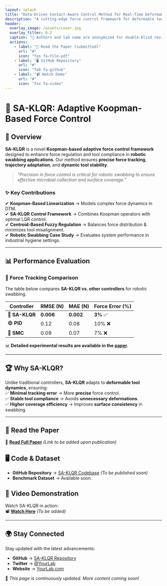 ```yaml
---
layout: splash
title: "Data-Driven Contact-Aware Control Method for Real-Time Deformable Tool Manipulation: A Case Study in the Environmental Swabbing"
description: "A cutting-edge force control framework for deformable tool manipulation in robotic swabbing."
header:
  overlay_image: /assets/cover.jpg
  overlay_filter: 0.2
  caption: "🔬 Authors and lab name are anonymized for double-blind review."
  actions:
    - label: "📄 Read the Paper (submitted)"
      url: "#"
      icon: "fas fa-file-pdf"
    - label: "🖥️ GitHub Repository"
      url: "#"
      icon: "fab fa-github"
    - label: "📹 Watch Demo"
      url: "#"
      icon: "fas fa-video"
---
```


# 🚀 SA-KLQR: Adaptive Koopman-Based Force Control

## 🔬 Overview  
**SA-KLQR** is a novel **Koopman-based adaptive force control framework** designed to enhance force regulation and tool compliance in **robotic swabbing applications**. Our method ensures **precise force tracking**, **trajectory adaptation**, and **dynamic tool stability**.

> *"Precision in force control is critical for robotic swabbing to ensure effective microbial collection and surface coverage."*

### **✨ Key Contributions**
✔ **Koopman-Based Linearization** → Models complex force dynamics in DTM.  
✔ **SA-KLQR Control Framework** → Combines Koopman operators with optimal LQR control.  
✔ **Centroid-Based Fuzzy Regulation** → Balances force distribution & minimizes tool misalignment.  
✔ **Robotic Swabbing Case Study** → Evaluates system performance in industrial hygiene settings.  

---

## 📊 Performance Evaluation

### **📌 Force Tracking Comparison**  
The table below compares **SA-KLQR vs. other controllers** for robotic swabbing.

| **Controller**   | **RMSE (N)** | **MAE (N)** | **Force Error (%)** |
|-----------------|------------|------------|-----------------|
| 🔵 **SA-KLQR**   | **0.006**  | **0.002**  | **3%** ✅ |
| 🟢 **PID**       | 0.12       | 0.08       | 10% ❌ |
| 🔴 **SMC**       | 0.09       | 0.07       | 7% ❌ |

📊 **Detailed experimental results are available in the [paper](#).**

---

## 🏆 Why SA-KLQR?  
Unlike traditional controllers, **SA-KLQR** adapts to **deformable tool dynamics**, ensuring:  
✅ **Minimal tracking error** → More **precise** force control.  
✅ **Stable tool compliance** → Avoids **unnecessary deformations**.  
✅ **Higher coverage efficiency** → Improves **surface consistency** in swabbing.  

---

## 📄 Read the Paper  
📄 **[Read Full Paper](#)** *(Link to be added upon publication)*  

## 🖥️ Code & Dataset  
- **GitHub Repository** → [SA-KLQR Codebase](#) *(To be published soon)*  
- **Benchmark Dataset** → Available soon.  

## 🎥 Video Demonstration  
Watch SA-KLQR in action:  
📽️ **[Watch Here](#)** *(To be added)*  

---

## 🌍 Stay Connected  
Stay updated with the latest advancements:  
- **GitHub** → [SA-KLQR Repository](#)  
- **Twitter** → [@YourLab](#)  
- **Website** → [YourLab.com](#)  

🚀 *This page is continuously updated. More content coming soon!*
